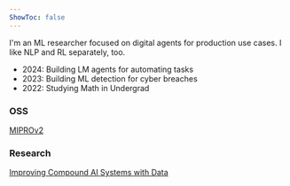```yaml
---
ShowToc: false
---
```


I'm an ML researcher focused on digital agents for production use cases. I like NLP and RL separately, too.

- 2024: Building LM agents for automating tasks
- 2023: Building ML detection for cyber breaches
- 2022: Studying Math in Undergrad


### OSS
[MIPROv2](https://colab.research.google.com/github/stanfordnlp/dspy/blob/main/examples/nli/scone/scone_with_MIPRO.ipynb)

### Research
[Improving Compound AI Systems with Data](https://arxiv.org/pdf/2406.11695)